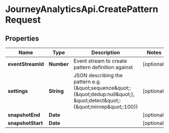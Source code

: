 # JourneyAnalyticsApi.CreatePatternRequest

## Properties

Name | Type | Description | Notes
------------ | ------------- | ------------- | -------------
**eventStreamId** | **Number** | Event stream to create pattern definition against | [optional] 
**settings** | **String** | JSON describing the pattern e.g. {\&quot;sequence\&quot;:{\&quot;dedup:null\&quot;}, \&quot;detect\&quot;:{\&quot;minrep\&quot;:100}} | [optional] 
**snapshotEnd** | **Date** |  | [optional] 
**snapshotStart** | **Date** |  | [optional] 


